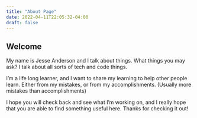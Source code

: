 ```yaml
---
title: "About Page"
date: 2022-04-11T22:05:32-04:00
draft: false
---
```


## Welcome

My name is Jesse Anderson and I talk about things. What things you may ask? I talk about all sorts of tech and code things.

I’m a life long learner, and I want to share my learning to help other people learn. Either from my mistakes, or from my accomplishments. (Usually more mistakes than accomplishments)

I hope you will check back and see what I’m working on, and I really hope that you are able to find something useful here. Thanks for checking it out!
